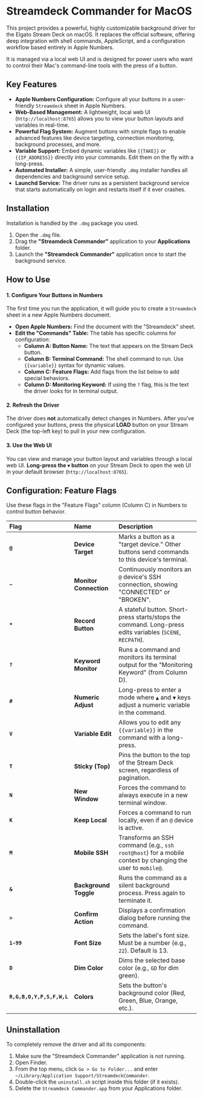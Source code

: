 # Streamdeck Commander for MacOS

This project provides a powerful, highly customizable background driver for the Elgato Stream Deck on macOS. It replaces the official software, offering deep integration with shell commands, AppleScript, and a configuration workflow based entirely in Apple Numbers.

It is managed via a local web UI and is designed for power users who want to control their Mac's command-line tools with the press of a button.

## Key Features

*   **Apple Numbers Configuration:** Configure all your buttons in a user-friendly `Streamdeck` sheet in Apple Numbers.
*   **Web-Based Management:** A lightweight, local web UI (`http://localhost:8765`) allows you to view your button layouts and variables in real-time.
*   **Powerful Flag System:** Augment buttons with simple flags to enable advanced features like device targeting, connection monitoring, background processes, and more.
*   **Variable Support:** Embed dynamic variables like `{{TAKE}}` or `{{IP_ADDRESS}}` directly into your commands. Edit them on the fly with a long-press.
*   **Automated Installer:** A simple, user-friendly `.dmg` installer handles all dependencies and background service setup.
*   **Launchd Service:** The driver runs as a persistent background service that starts automatically on login and restarts itself if it ever crashes.

## Installation

Installation is handled by the `.dmg` package you used.

1.  Open the `.dmg` file.
2.  Drag the **"Streamdeck Commander"** application to your **Applications** folder.
3.  Launch the **"Streamdeck Commander"** application once to start the background service.

## How to Use

#### 1. Configure Your Buttons in Numbers
The first time you run the application, it will guide you to create a `Streamdeck` sheet in a new Apple Numbers document.

*   **Open Apple Numbers:** Find the document with the "Streamdeck" sheet.
*   **Edit the "Commands" Table:** The table has specific columns for configuration:
    *   **Column A: Button Name:** The text that appears on the Stream Deck button.
    *   **Column B: Terminal Command:** The shell command to run. Use `{{variable}}` syntax for dynamic values.
    *   **Column C: Feature Flags:** Add flags from the list below to add special behaviors.
    *   **Column D: Monitoring Keyword:** If using the `?` flag, this is the text the driver looks for in terminal output.

#### 2. Refresh the Driver
The driver does **not** automatically detect changes in Numbers. After you've configured your buttons, press the physical **LOAD** button on your Stream Deck (the top-left key) to pull in your new configuration.

#### 3. Use the Web UI
You can view and manage your button layout and variables through a local web UI.
**Long-press the `▼` button** on your Stream Deck to open the web UI in your default browser (`http://localhost:8765`).

## Configuration: Feature Flags

Use these flags in the "Feature Flags" column (Column C) in Numbers to control button behavior.

| Flag | Name | Description |
| :--- | :--- | :--- |
| **`@`** | **Device Target** | Marks a button as a "target device." Other buttons send commands to this device's terminal. |
| **`~`** | **Monitor Connection** | Continuously monitors an `@` device's SSH connection, showing "CONNECTED" or "BROKEN". |
| **`*`** | **Record Button** | A stateful button. Short-press starts/stops the command. Long-press edits variables (`SCENE`, `RECPATH`). |
| **`?`** | **Keyword Monitor** | Runs a command and monitors its terminal output for the "Monitoring Keyword" (from Column D). |
| **`#`** | **Numeric Adjust** | Long-press to enter a mode where `▲` and `▼` keys adjust a numeric variable in the command. |
| **`V`** | **Variable Edit** | Allows you to edit any `{{variable}}` in the command with a long-press. |
| **`T`** | **Sticky (Top)** | Pins the button to the top of the Stream Deck screen, regardless of pagination. |
| **`N`** | **New Window** | Forces the command to always execute in a new terminal window. |
| **`K`** | **Keep Local** | Forces a command to run locally, even if an `@` device is active. |
| **`M`** | **Mobile SSH** | Transforms an SSH command (e.g., `ssh root@host`) for a mobile context by changing the user to `mobile@`. |
| **`&`** | **Background Toggle**| Runs the command as a silent background process. Press again to terminate it. |
| **`>`** | **Confirm Action** | Displays a confirmation dialog before running the command. |
| **`1-99`**| **Font Size** | Sets the label's font size. Must be a number (e.g., `22`). Default is 13. |
| **`D`** | **Dim Color** | Dims the selected base color (e.g., `GD` for dim green). |
| **`R,G,B,O,Y,P,S,F,W,L`** | **Colors** | Sets the button's background color (Red, Green, Blue, Orange, etc.). |

## Uninstallation

To completely remove the driver and all its components:

1.  Make sure the "Streamdeck Commander" application is not running.
2.  Open Finder.
3.  From the top menu, click `Go > Go to Folder...` and enter `~/Library/Application Support/StreamdeckCommander`.
4.  Double-click the `uninstall.sh` script inside this folder (if it exists).
5.  Delete the `Streamdeck Commander.app` from your Applications folder.
